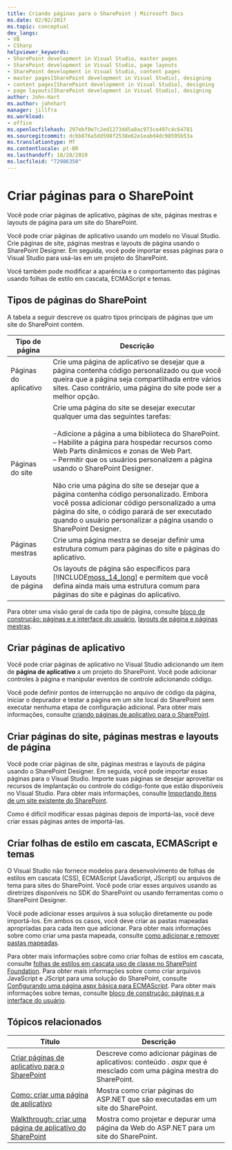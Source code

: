 ```yaml
---
title: Criando páginas para o SharePoint | Microsoft Docs
ms.date: 02/02/2017
ms.topic: conceptual
dev_langs:
- VB
- CSharp
helpviewer_keywords:
- SharePoint development in Visual Studio, master pages
- SharePoint development in Visual Studio, page layouts
- SharePoint development in Visual Studio, content pages
- master pages[SharePoint development in Visual Studio], designing
- content pages[SharePoint development in Visual Studio], designing
- page layouts[SharePoint development in Visual Studio], designing
author: John-Hart
ms.author: johnhart
manager: jillfra
ms.workload:
- office
ms.openlocfilehash: 297ebf0e7c2ed1273dd5a8ac973ce497c4c64781
ms.sourcegitcommit: dcbb876a5dd598f2538e62e1eabd4dc98595b53a
ms.translationtype: MT
ms.contentlocale: pt-BR
ms.lasthandoff: 10/28/2019
ms.locfileid: "72986350"
---
```

# <a name="create-pages-for-sharepoint"></a>Criar páginas para o SharePoint
  Você pode criar páginas de aplicativo, páginas de site, páginas mestras e layouts de página para um site do SharePoint.

 Você pode criar páginas de aplicativo usando um modelo no Visual Studio. Crie páginas de site, páginas mestras e layouts de página usando o SharePoint Designer. Em seguida, você pode importar essas páginas para o Visual Studio para usá-las em um projeto do SharePoint.

 Você também pode modificar a aparência e o comportamento das páginas usando folhas de estilo em cascata, ECMAScript e temas.

## <a name="types-of-sharepoint-pages"></a>Tipos de páginas do SharePoint
 A tabela a seguir descreve os quatro tipos principais de páginas que um site do SharePoint contém.

|Tipo de página|Descrição|
|---------------|-----------------|
|Páginas do aplicativo|Crie uma página de aplicativo se desejar que a página contenha código personalizado ou que você queira que a página seja compartilhada entre vários sites. Caso contrário, uma página do site pode ser a melhor opção.|
|Páginas do site|Crie uma página do site se desejar executar qualquer uma das seguintes tarefas:<br /><br /> -Adicione a página a uma biblioteca do SharePoint.<br />– Habilite a página para hospedar recursos como Web Parts dinâmicos e zonas de Web Part.<br />– Permitir que os usuários personalizem a página usando o SharePoint Designer.<br /><br /> Não crie uma página do site se desejar que a página contenha código personalizado. Embora você possa adicionar código personalizado a uma página do site, o código parará de ser executado quando o usuário personalizar a página usando o SharePoint Designer.|
|Páginas mestras|Crie uma página mestra se desejar definir uma estrutura comum para páginas do site e páginas do aplicativo.|
|Layouts de página|Os layouts de página são específicos para [!INCLUDE[moss_14_long](../sharepoint/includes/moss-14-long-md.md)] e permitem que você defina ainda mais uma estrutura comum para páginas do site e páginas do aplicativo.|

 Para obter uma visão geral de cada tipo de página, consulte [bloco de construção: páginas e a interface do usuário](/previous-versions/office/developer/sharepoint-2010/ee539040(v=office.14)), [layouts de página e páginas mestras](/previous-versions/office/developer/sharepoint-2010/ms543497(v=office.14)).

## <a name="create-application-pages"></a>Criar páginas de aplicativo
 Você pode criar páginas de aplicativo no Visual Studio adicionando um item de **página de aplicativo** a um projeto do SharePoint. Você pode adicionar controles à página e manipular eventos de controle adicionando código.

 Você pode definir pontos de interrupção no arquivo de código da página, iniciar o depurador e testar a página em um site local do SharePoint sem executar nenhuma etapa de configuração adicional. Para obter mais informações, consulte [criando páginas de aplicativo para o SharePoint](../sharepoint/creating-application-pages-for-sharepoint.md).

## <a name="create-site-pages-master-pages-and-page-layouts"></a>Criar páginas do site, páginas mestras e layouts de página
 Você pode criar páginas de site, páginas mestras e layouts de página usando o SharePoint Designer. Em seguida, você pode importar essas páginas para o Visual Studio. Importe suas páginas se desejar aproveitar os recursos de implantação ou controle do código-fonte que estão disponíveis no Visual Studio. Para obter mais informações, consulte [Importando itens de um site existente do SharePoint](../sharepoint/importing-items-from-an-existing-sharepoint-site.md).

 Como é difícil modificar essas páginas depois de importá-las, você deve criar essas páginas antes de importá-las.

## <a name="create-cascading-style-sheets-ecmascript-and-themes"></a>Criar folhas de estilo em cascata, ECMAScript e temas
 O Visual Studio não fornece modelos para desenvolvimento de folhas de estilos em cascata (CSS), ECMAScript (JavaScript, JScript) ou arquivos de tema para sites do SharePoint. Você pode criar esses arquivos usando as diretrizes disponíveis no SDK do SharePoint ou usando ferramentas como o SharePoint Designer.

 Você pode adicionar esses arquivos à sua solução diretamente ou pode importá-los. Em ambos os casos, você deve criar as pastas mapeadas apropriadas para cada item que adicionar. Para obter mais informações sobre como criar uma pasta mapeada, consulte [como adicionar e remover pastas mapeadas](../sharepoint/how-to-add-and-remove-mapped-folders.md).

 Para obter mais informações sobre como criar folhas de estilos em cascata, consulte [folhas de estilos em cascata uso de classe no SharePoint Foundation](/previous-versions/office/developer/sharepoint-2010/ms438349(v=office.14)). Para obter mais informações sobre como criar arquivos JavaScript e JScript para uma solução do SharePoint, consulte [Configurando uma página aspx básica para ECMAScript](/previous-versions/office/developer/sharepoint-2010/ee535709(v=office.14)). Para obter mais informações sobre temas, consulte [bloco de construção: páginas e a interface do usuário](/previous-versions/office/developer/sharepoint-2010/ee539040(v=office.14)).

## <a name="related-topics"></a>Tópicos relacionados

|Título|Descrição|
|-----------|-----------------|
|[Criar páginas de aplicativo para o SharePoint](../sharepoint/creating-application-pages-for-sharepoint.md)|Descreve como adicionar páginas de aplicativos: conteúdo *. aspx* que é mesclado com uma página mestra do SharePoint.|
|[Como: criar uma página de aplicativo](../sharepoint/how-to-create-an-application-page.md)|Mostra como criar páginas do ASP.NET que são executadas em um site do SharePoint.|
|[Walkthrough: criar uma página de aplicativo do SharePoint](../sharepoint/walkthrough-creating-a-sharepoint-application-page.md)|Mostra como projetar e depurar uma página da Web do ASP.NET para um site do SharePoint.|
